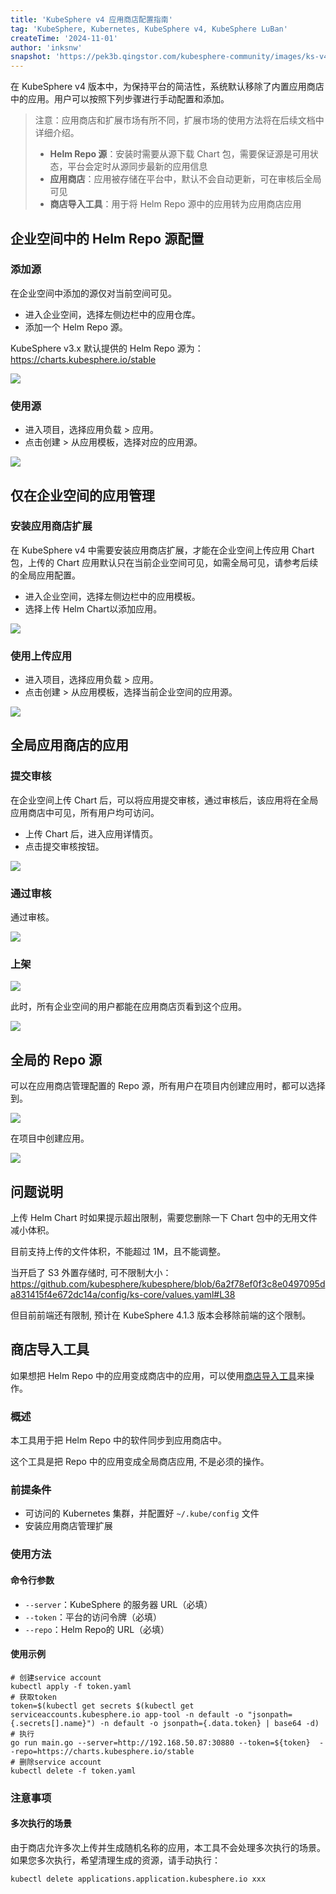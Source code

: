 ```yaml
---
title: 'KubeSphere v4 应用商店配置指南'
tag: 'KubeSphere, Kubernetes, KubeSphere v4, KubeSphere LuBan'
createTime: '2024-11-01'
author: 'inksnw'
snapshot: 'https://pek3b.qingstor.com/kubesphere-community/images/ks-v4-appstore-configuration-guide-cover.png'
---
```


在 KubeSphere v4 版本中，为保持平台的简洁性，系统默认移除了内置应用商店中的应用。用户可以按照下列步骤进行手动配置和添加。

> 注意：应用商店和扩展市场有所不同，扩展市场的使用方法将在后续文档中详细介绍。
>
> - **Helm Repo 源**：安装时需要从源下载 Chart 包，需要保证源是可用状态，平台会定时从源同步最新的应用信息
> - **应用商店**：应用被存储在平台中，默认不会自动更新，可在审核后全局可见
> - **商店导入工具**：用于将 Helm Repo 源中的应用转为应用商店应用

## 企业空间中的 Helm Repo 源配置

### 添加源

在企业空间中添加的源仅对当前空间可见。

- 进入企业空间，选择左侧边栏中的应用仓库。
- 添加一个 Helm Repo 源。

KubeSphere v3.x 默认提供的 Helm Repo 源为： https://charts.kubesphere.io/stable

![](https://pek3b.qingstor.com/kubesphere-community/images/20241101-1.png)

### 使用源

- 进入项目，选择应用负载 > 应用。
- 点击创建 > 从应用模板，选择对应的应用源。

![](https://pek3b.qingstor.com/kubesphere-community/images/20241101-2.png)

## 仅在企业空间的应用管理

### 安装应用商店扩展

在 KubeSphere v4 中需要安装应用商店扩展，才能在企业空间上传应用 Chart 包，上传的 Chart 应用默认只在当前企业空间可见，如需全局可见，请参考后续的全局应用配置。

- 进入企业空间，选择左侧边栏中的应用模板。
- 选择上传 Helm Chart以添加应用。

![](https://pek3b.qingstor.com/kubesphere-community/images/20241101-3.png)

### 使用上传应用

- 进入项目，选择应用负载 > 应用。
- 点击创建 > 从应用模板，选择当前企业空间的应用源。

![](https://pek3b.qingstor.com/kubesphere-community/images/20241101-4.png)

## 全局应用商店的应用

### 提交审核

在企业空间上传 Chart 后，可以将应用提交审核，通过审核后，该应用将在全局应用商店中可见，所有用户均可访问。

- 上传 Chart 后，进入应用详情页。
- 点击提交审核按钮。

![](https://pek3b.qingstor.com/kubesphere-community/images/20241101-5.png)

### 通过审核

通过审核。

![](https://pek3b.qingstor.com/kubesphere-community/images/20241101-6.png)

### 上架

![](https://pek3b.qingstor.com/kubesphere-community/images/20241101-7.png)

此时，所有企业空间的用户都能在应用商店页看到这个应用。

![](https://pek3b.qingstor.com/kubesphere-community/images/20241101-8.png)

## 全局的 Repo 源

可以在应用商店管理配置的 Repo 源，所有用户在项目内创建应用时，都可以选择到。

![](https://pek3b.qingstor.com/kubesphere-community/images/20241101-9.png)

在项目中创建应用。

![](https://pek3b.qingstor.com/kubesphere-community/images/20241101-10.png)

## 问题说明

上传 Helm Chart 时如果提示超出限制，需要您删除一下 Chart 包中的无用文件减小体积。

目前支持上传的文件体积，不能超过 1M，且不能调整。

当开启了 S3 外置存储时, 可不限制大小： https://github.com/kubesphere/kubesphere/blob/6a2f78ef0f3c8e0497095da831415f4e672dc14a/config/ks-core/values.yaml#L38

但目前前端还有限制, 预计在 KubeSphere 4.1.3 版本会移除前端的这个限制。

## 商店导入工具

如果想把 Helm Repo 中的应用变成商店中的应用，可以使用[商店导入工具](https://github.com/kubesphere-extensions/app-tool)来操作。

### 概述

本工具用于把 Helm Repo 中的软件同步到应用商店中。

这个工具是把 Repo 中的应用变成全局商店应用, 不是必须的操作。

### 前提条件

- 可访问的 Kubernetes 集群，并配置好 `~/.kube/config` 文件
- 安装应用商店管理扩展

### 使用方法

#### 命令行参数

- `--server`：KubeSphere 的服务器 URL（必填）
- `--token`：平台的访问令牌（必填）
- `--repo`：Helm Repo的 URL（必填）

#### 使用示例

```
# 创建service account
kubectl apply -f token.yaml
# 获取token
token=$(kubectl get secrets $(kubectl get serviceaccounts.kubesphere.io app-tool -n default -o "jsonpath={.secrets[].name}") -n default -o jsonpath={.data.token} | base64 -d)
# 执行
go run main.go --server=http://192.168.50.87:30880 --token=${token}  --repo=https://charts.kubesphere.io/stable
# 删除service account
kubectl delete -f token.yaml
```

### 注意事项

#### 多次执行的场景

由于商店允许多次上传并生成随机名称的应用，本工具不会处理多次执行的场景。如果您多次执行，希望清理生成的资源，请手动执行：

`kubectl delete applications.application.kubesphere.io xxx`
